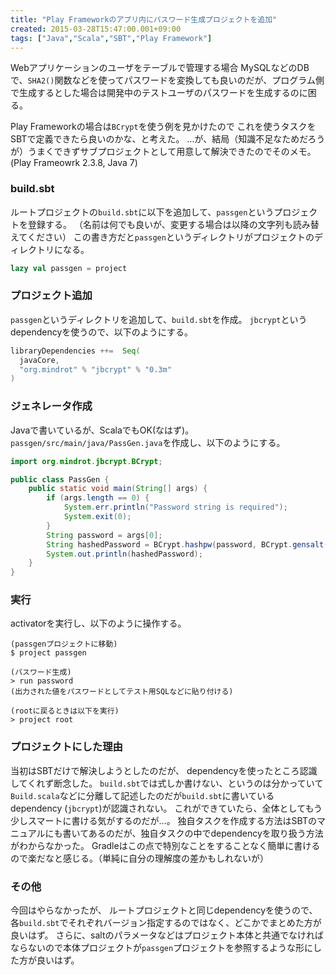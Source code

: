 ```yaml
---
title: "Play Frameworkのアプリ内にパスワード生成プロジェクトを追加"
created: 2015-03-28T15:47:00.001+09:00
tags: ["Java","Scala","SBT","Play Framework"]
---
```

Webアプリケーションのユーザをテーブルで管理する場合
MySQLなどのDBで、`SHA2()`関数などを使ってパスワードを変換しても良いのだが、プログラム側で生成するとした場合は開発中のテストユーザのパスワードを生成するのに困る。

Play Frameworkの場合は`BCrypt`を使う例を見かけたので
これを使うタスクをSBTで定義できたら良いのかな、と考えた。
…が、結局（知識不足なためだろうが）うまくできずサブプロジェクトとして用意して解決できたのでそのメモ。
(Play Frameowrk 2.3.8, Java 7)

<!--more-->

### build.sbt

ルートプロジェクトの`build.sbt`に以下を追加して、`passgen`というプロジェクトを登録する。
（名前は何でも良いが、変更する場合は以降の文字列も読み替えてください）
この書き方だと`passgen`というディレクトリがプロジェクトのディレクトリになる。

```scala
lazy val passgen = project
```
 
### プロジェクト追加

`passgen`というディレクトリを追加して、`build.sbt`を作成。
`jbcrypt`というdependencyを使うので、以下のようにする。

```scala
libraryDependencies ++=  Seq(
  javaCore,
  "org.mindrot" % "jbcrypt" % "0.3m"
)
```

### ジェネレータ作成

Javaで書いているが、ScalaでもOK(なはず)。
`passgen/src/main/java/PassGen.java`を作成し、以下のようにする。

```java
import org.mindrot.jbcrypt.BCrypt;

public class PassGen {
    public static void main(String[] args) {
        if (args.length == 0) {
            System.err.println("Password string is required");
            System.exit(0);
        }
        String password = args[0];
        String hashedPassword = BCrypt.hashpw(password, BCrypt.gensalt(8));
        System.out.println(hashedPassword);
    }
}
```

### 実行

activatorを実行し、以下のように操作する。

```
(passgenプロジェクトに移動)
$ project passgen

(パスワード生成)
> run password
(出力された値をパスワードとしてテスト用SQLなどに貼り付ける)

(rootに戻るときは以下を実行)
> project root
```

### プロジェクトにした理由

当初はSBTだけで解決しようとしたのだが、
dependencyを使ったところ認識してくれず断念した。
`build.sbt`では式しか書けない、というのは分かっていて
`Build.scala`などに分離して記述したのだが`build.sbt`に書いているdependency (`jbcrypt`)が認識されない。
これができていたら、全体としてもう少しスマートに書ける気がするのだが…。
独自タスクを作成する方法はSBTのマニュアルにも書いてあるのだが、独自タスクの中でdependencyを取り扱う方法がわからなかった。
Gradleはこの点で特別なことをすることなく簡単に書けるので楽だなと感じる。（単純に自分の理解度の差かもしれないが）

### その他

今回はやらなかったが、
ルートプロジェクトと同じdependencyを使うので、
各`build.sbt`でそれぞれバージョン指定するのではなく、どこかでまとめた方が良いはず。
さらに、saltのパラメータなどはプロジェクト本体と共通でなければならないので本体プロジェクトが`passgen`プロジェクトを参照するような形にした方が良いはず。
